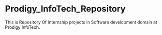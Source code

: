 # Prodigy_InfoTech_Repository
This is Repository Of Internship projects In Software development domain at Prodigy InfoTech.
